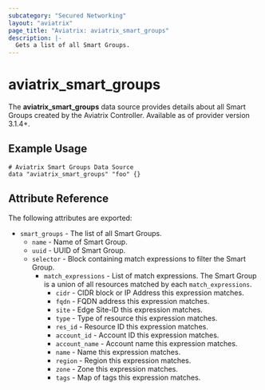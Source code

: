 ```yaml
---
subcategory: "Secured Networking"
layout: "aviatrix"
page_title: "Aviatrix: aviatrix_smart_groups"
description: |-
  Gets a list of all Smart Groups.
---
```


# aviatrix_smart_groups

The **aviatrix_smart_groups** data source provides details about all Smart Groups created by the Aviatrix Controller. Available as of provider version 3.1.4+.

## Example Usage

 ```hcl
 # Aviatrix Smart Groups Data Source
 data "aviatrix_smart_groups" "foo" {}
 ```


## Attribute Reference

The following attributes are exported:
* `smart_groups` - The list of all Smart Groups.
    * `name` - Name of Smart Group.
    * `uuid` - UUID of Smart Group.
    * `selector` - Block containing match expressions to filter the Smart Group.
        * `match_expressions` - List of match expressions. The Smart Group is a union of all resources matched by each `match_expressions`.
            * `cidr` - CIDR block or IP Address this expression matches.
            * `fqdn` - FQDN address this expression matches.
            * `site` - Edge Site-ID this expression matches.
            * `type` - Type of resource this expression matches.
            * `res_id` - Resource ID this expression matches.
            * `account_id` - Account ID this expression matches.
            * `account_name` - Account name this expression matches.
            * `name` - Name this expression matches.
            * `region` - Region this expression matches.
            * `zone` - Zone this expression matches.
            * `tags` - Map of tags this expression matches.